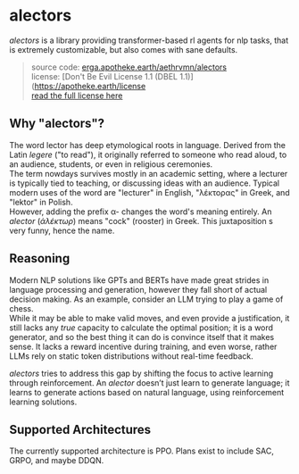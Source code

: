 
# alectors

*alectors* is a library providing transformer-based rl agents for nlp tasks, that is extremely customizable, but also comes with sane defaults.

>source code: [erga.apotheke.earth/aethrvmn/alectors](https://erga.apotheke.earth/aethrvmn/alectors)  
> license: [Don't Be Evil License 1.1 (DBEL 1.1)](https://apotheke.earth/license  
> [read the full license here](https://apotheke.earth/license)  

## Why "alectors"?

The word lector has deep etymological roots in language. Derived from the Latin *legere* ("to read"), it originally referred to someone who read aloud, to an audience, students, or even in religious ceremonies.  
The term nowdays survives mostly in an academic setting, where a lecturer is typically tied to teaching, or discussing ideas with an audience. Typical modern uses of the word are "lecturer" in English, "λέκτορας" in Greek, and "lektor" in Polish.  
However, adding the prefix α- changes the word's meaning entirely. An *alector* (*ἀλέκτωρ*) means "cock" (rooster) in Greek. This juxtaposition s very funny, hence the name.

## Reasoning

Modern NLP solutions like GPTs and BERTs have made great strides in language processing and generation, however they fall short of actual decision making.
As an example, consider an LLM trying to play a game of chess.  
While it may be able to make valid moves, and even provide a justification, it still lacks any *true* capacity to calculate the optimal position; it is a word generator, and so the best thing it can do is convince itself that it makes sense.
It lacks a reward incentive during training, and even worse, rather LLMs rely on static token distributions without real-time feedback.

*alectors* tries to address this gap by shifting the focus to active learning through reinforcement. An *alector* doesn’t just learn to generate language; it learns to generate actions based on natural language, using reinforcement learning solutions. 

## Supported Architectures

The currently supported architecture is PPO. Plans exist to include SAC, GRPO, and maybe DDQN.
